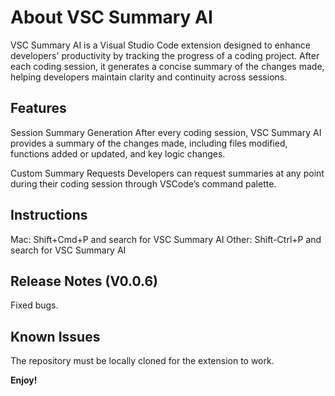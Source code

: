 # About VSC Summary AI

VSC Summary AI is a Visual Studio Code extension designed to enhance developers' productivity by tracking the progress of a coding project. After each coding session, it generates a concise summary of the changes made, helping developers maintain clarity and continuity across sessions.

## Features

Session Summary Generation
 After every coding session, VSC Summary AI provides a summary of the changes made, including files modified, functions added or updated, and key logic changes.

Custom Summary Requests
 Developers can request summaries at any point during their coding session through VSCode’s command palette.

## Instructions

Mac: Shift+Cmd+P and search for VSC Summary AI
Other: Shift-Ctrl+P and search for VSC Summary AI

## Release Notes (V0.0.6)

Fixed bugs.

## Known Issues

The repository must be locally cloned for the extension to work.

**Enjoy!**
